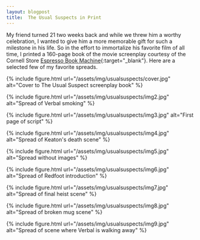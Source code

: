 ```yaml
---
layout: blogpost
title:  The Usual Suspects in Print
---
```


My friend turned 21 two weeks back and while we threw him a worthy celebration, I wanted to give him a more memorable gift for such a milestone in his life. So in the effort to immortalize his favorite film of all time, I printed a 160-page book of the movie screenplay courtesy of the Cornell Store [Espresso Book Machine][espresso]{:target="_blank"}. Here are a selected few of my favorite spreads.

{% include figure.html
  url="/assets/img/usualsuspects/cover.jpg" 
  alt="Cover to The Usual Suspect screenplay book" %}

{% include figure.html
  url="/assets/img/usualsuspects/img2.jpg" 
  alt="Spread of Verbal smoking" %}

{% include figure.html
  url="/assets/img/usualsuspects/img3.jpg" 
  alt="First page of script" %}

{% include figure.html
  url="/assets/img/usualsuspects/img4.jpg" 
  alt="Spread of Keaton's death scene" %}

{% include figure.html
  url="/assets/img/usualsuspects/img5.jpg" 
  alt="Spread without images" %}

{% include figure.html
  url="/assets/img/usualsuspects/img6.jpg" 
  alt="Spread of Redfoot introduction" %}

{% include figure.html
  url="/assets/img/usualsuspects/img7.jpg" 
  alt="Spread of final heist scene" %}

{% include figure.html
  url="/assets/img/usualsuspects/img8.jpg" 
  alt="Spread of broken mug scene" %}

{% include figure.html
  url="/assets/img/usualsuspects/img9.jpg" 
  alt="Spread of scene where Verbal is walking away" %}


[espresso]: http://cornell.indiebound.com/cornell-store-presents-espresso-book-machine